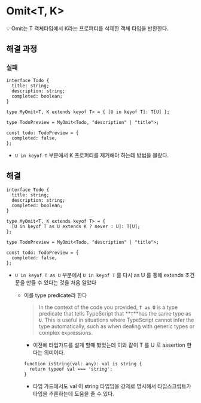 # Omit<T, K>

<aside>
💡 Omit<T,K>는 T 객체타입에서 K라는 프로퍼티를 삭제한 객체 타입을 반환한다.

</aside>

## 해결 과정

### 실패

```tsx
interface Todo {
  title: string;
  description: string;
  completed: boolean;
}

type MyOmit<T, K extends keyof T> = { [U in keyof T]: T[U] };

type TodoPreview = MyOmit<Todo, "description" | "title">;

const todo: TodoPreview = {
  completed: false,
};
```

- `U in keyof T` 부분에서 K 프로퍼티를 제거해야 하는데 방법을 몰랐다.

## 해결

```tsx
interface Todo {
  title: string;
  description: string;
  completed: boolean;
}

type MyOmit<T, K extends keyof T> = {
  [U in keyof T as U extends K ? never : U]: T[U];
};

type TodoPreview = MyOmit<Todo, "description" | "title">;

const todo: TodoPreview = {
  completed: false,
};
```

- `U in keyof T as U` 부분에서 `U in keyof T` 를 다시 as U 를 통해 extends 조건문을 만들 수 있다는 것을 처음 알았다
    - 이를 type predicate라 한다
        
        > In the context of the code you provided, **`T as U`**
         is a type predicate that tells TypeScript that **`T`**has the same type as **`U`**. This is useful in situations where TypeScript cannot infer the type automatically, such as when dealing with generic types or complex expressions.
        > 
        - 이전에 타입가드를 설계 할때 봤었는데 이와 같이 T 를 U 로 assertion 한다는 의미이다.
        
        ```tsx
        function isString(val: any): val is string {
          return typeof val === 'string';
        }
        ```
        
        - 타입 가드에서도 val 이 string 타입임을 강제로 명시해서 타입스크립트가 타입을 추론하는데 도움을 줄 수 있다.
